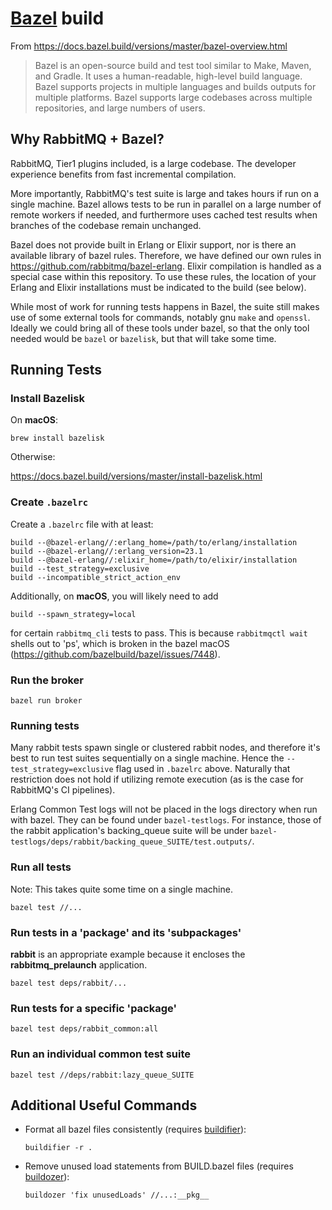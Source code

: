 # [Bazel](https://www.bazel.build/) build

From https://docs.bazel.build/versions/master/bazel-overview.html
> Bazel is an open-source build and test tool similar to Make, Maven, and Gradle. It uses a human-readable, high-level build language. Bazel supports projects in multiple languages and builds outputs for multiple platforms. Bazel supports large codebases across multiple repositories, and large numbers of users.

## Why RabbitMQ + Bazel?

RabbitMQ, Tier1 plugins included, is a large codebase. The developer experience benefits from fast incremental compilation.

More importantly, RabbitMQ's test suite is large and takes hours if run on a single machine. Bazel allows tests to be run in parallel on a large number of remote workers if needed, and furthermore uses cached test results when branches of the codebase remain unchanged.

Bazel does not provide built in Erlang or Elixir support, nor is there an available library of bazel rules. Therefore, we have defined our own rules in https://github.com/rabbitmq/bazel-erlang. Elixir compilation is handled as a special case within this repository. To use these rules, the location of your Erlang and Elixir installations must be indicated to the build (see below).

While most of work for running tests happens in Bazel, the suite still makes use of some external tools for commands, notably gnu `make` and `openssl`. Ideally we could bring all of these tools under bazel, so that the only tool needed would be `bazel` or `bazelisk`, but that will take some time.

## Running Tests

### Install Bazelisk

On **macOS**:

`brew install bazelisk`

Otherwise:

https://docs.bazel.build/versions/master/install-bazelisk.html

### Create `.bazelrc`

Create a `.bazelrc` file with at least:

```
build --@bazel-erlang//:erlang_home=/path/to/erlang/installation
build --@bazel-erlang//:erlang_version=23.1
build --@bazel-erlang//:elixir_home=/path/to/elixir/installation
build --test_strategy=exclusive
build --incompatible_strict_action_env
```

Additionally, on **macOS**, you will likely need to add

```
build --spawn_strategy=local
```

for certain `rabbitmq_cli` tests to pass. This is because `rabbitmqctl wait` shells out to 'ps', which is broken in the bazel macOS (https://github.com/bazelbuild/bazel/issues/7448).

### Run the broker

`bazel run broker`

### Running tests

Many rabbit tests spawn single or clustered rabbit nodes, and therefore it's best to run test suites sequentially on a single machine. Hence the `--test_strategy=exclusive` flag used in `.bazelrc` above. Naturally that restriction does not hold if utilizing remote execution (as is the case for RabbitMQ's CI pipelines).

Erlang Common Test logs will not be placed in the logs directory when run with bazel. They can be found under `bazel-testlogs`. For instance, those of the rabbit application's backing_queue suite will be under `bazel-testlogs/deps/rabbit/backing_queue_SUITE/test.outputs/`.

### Run all tests

Note: This takes quite some time on a single machine.

`bazel test //...`

### Run tests in a 'package' and its 'subpackages'

**rabbit** is an appropriate example because it encloses the **rabbitmq_prelaunch** application.

`bazel test deps/rabbit/...`

### Run tests for a specific 'package'

`bazel test deps/rabbit_common:all`

### Run an individual common test suite

`bazel test //deps/rabbit:lazy_queue_SUITE`

## Additional Useful Commands

- Format all bazel files consistently (requires [buildifier](https://github.com/bazelbuild/buildtools/blob/master/buildifier/README.md)):

  `buildifier -r .`

- Remove unused load statements from BUILD.bazel files (requires [buildozer](https://github.com/bazelbuild/buildtools/blob/master/buildozer/README.md)):

  `buildozer 'fix unusedLoads' //...:__pkg__`
